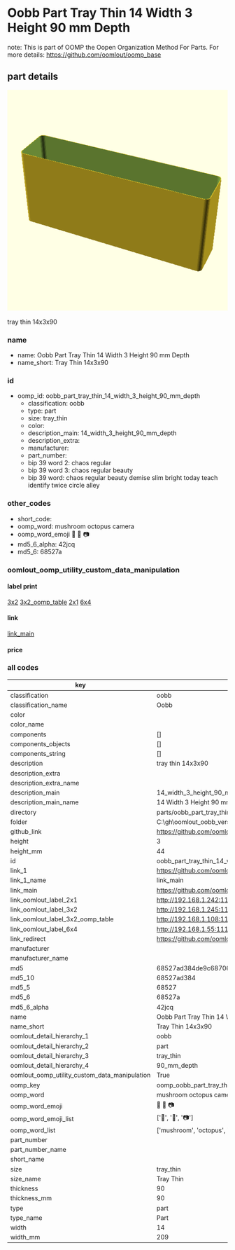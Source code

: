 # Oobb Part Tray Thin 14 Width 3 Height 90 mm Depth  

note: This is part of OOMP the Oopen Organization Method For Parts. For more details: https://github.com/oomlout/oomp_base

##  part details
  

[![](3dpr.png)](3dpr.png)

tray thin 14x3x90



### name
* name: Oobb Part Tray Thin 14 Width 3 Height 90 mm Depth
* name_short: Tray Thin 14x3x90 
### id
* oomp_id: oobb_part_tray_thin_14_width_3_height_90_mm_depth
  * classification: oobb
  * type: part
  * size: tray_thin
  * color: 
  * description_main: 14_width_3_height_90_mm_depth
  * description_extra: 
  * manufacturer: 
  * part_number: 
  * bip 39 word 2: chaos regular
  * bip 39 word 3: chaos regular beauty
  * bip 39 word: chaos regular beauty demise slim bright today teach identify twice circle alley

### other_codes
* short_code: 
* oomp_word: mushroom octopus camera
* oomp_word_emoji :mushroom: :octopus: :camera:
* md5_6_alpha: 42jcq
* md5_6: 68527a






### oomlout_oomp_utility_custom_data_manipulation
#### label print
[3x2](http://192.168.1.245:1112/?label=oomp%2042jcq)
[3x2_oomp_table](http://192.168.1.108:1112/?label=oomp%2042jcq)
[2x1](http://192.168.1.242:1112/?label=oomp%2042jcq)
[6x4](http://192.168.1.55:1112/?label=oomp%2042jcq)    

#### link

[link_main](https://github.com/oomlout/oomlout_oobb_version_4_generated_parts/tree/main/navigation_oomp/oobb/part/tray_thin/14_width_3_height_90_mm_depth/part)                              

#### price







### all codes 
| key | value |  
| --- | --- |  
| classification | oobb |  
| classification_name | Oobb |  
| color |  |  
| color_name |  |  
| components | [] |  
| components_objects | [] |  
| components_string | [] |  
| description | tray thin 14x3x90 |  
| description_extra |  |  
| description_extra_name |  |  
| description_main | 14_width_3_height_90_mm_depth |  
| description_main_name | 14 Width 3 Height 90 mm Depth |  
| directory | parts/oobb_part_tray_thin_14_width_3_height_90_mm_depth |  
| folder | C:\gh\oomlout_oobb_version_4_generated_parts\parts\oobb_part_tray_thin_14_width_3_height_90_mm_depth |  
| github_link | https://github.com/oomlout/oomlout_oomp_part_src/tree/main/parts/oobb_part_tray_thin_14_width_3_height_90_mm_depth |  
| height | 3 |  
| height_mm | 44 |  
| id | oobb_part_tray_thin_14_width_3_height_90_mm_depth |  
| link_1 | https://github.com/oomlout/oomlout_oobb_version_4_generated_parts/tree/main/navigation_oomp/oobb/part/tray_thin/14_width_3_height_90_mm_depth/part |  
| link_1_name | link_main |  
| link_main | https://github.com/oomlout/oomlout_oobb_version_4_generated_parts/tree/main/navigation_oomp/oobb/part/tray_thin/14_width_3_height_90_mm_depth/part |  
| link_oomlout_label_2x1 | http://192.168.1.242:1112/?label=oomp%2042jcq |  
| link_oomlout_label_3x2 | http://192.168.1.245:1112/?label=oomp%2042jcq |  
| link_oomlout_label_3x2_oomp_table | http://192.168.1.108:1112/?label=oomp%2042jcq |  
| link_oomlout_label_6x4 | http://192.168.1.55:1112/?label=oomp%2042jcq |  
| link_redirect | https://github.com/oomlout/oomlout_oobb_version_4_generated_parts/tree/main/parts/oobb_tray_thin_14_03_90 |  
| manufacturer |  |  
| manufacturer_name |  |  
| md5 | 68527ad384de9c687065e3a4276d3132 |  
| md5_10 | 68527ad384 |  
| md5_5 | 68527 |  
| md5_6 | 68527a |  
| md5_6_alpha | 42jcq |  
| name | Oobb Part Tray Thin 14 Width 3 Height 90 mm Depth |  
| name_short | Tray Thin 14x3x90  |  
| oomlout_detail_hierarchy_1 | oobb |  
| oomlout_detail_hierarchy_2 | part |  
| oomlout_detail_hierarchy_3 | tray_thin |  
| oomlout_detail_hierarchy_4 | 90_mm_depth |  
| oomlout_oomp_utility_custom_data_manipulation | True |  
| oomp_key | oomp_oobb_part_tray_thin_14_width_3_height_90_mm_depth |  
| oomp_word | mushroom octopus camera |  
| oomp_word_emoji | :mushroom: :octopus: :camera: |  
| oomp_word_emoji_list | [':mushroom:', ':octopus:', ':camera:'] |  
| oomp_word_list | ['mushroom', 'octopus', 'camera'] |  
| part_number |  |  
| part_number_name |  |  
| short_name |  |  
| size | tray_thin |  
| size_name | Tray Thin |  
| thickness | 90 |  
| thickness_mm | 90 |  
| type | part |  
| type_name | Part |  
| width | 14 |  
| width_mm | 209 |  
